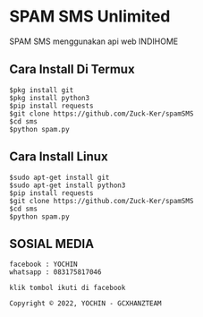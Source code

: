 # SPAM SMS Unlimited
SPAM SMS menggunakan api web INDIHOME

## Cara Install Di Termux
```
$pkg install git
$pkg install python3
$pip install requests
$git clone https://github.com/Zuck-Ker/spamSMS
$cd sms
$python spam.py
```


## Cara Install Linux
```
$sudo apt-get install git
$sudo apt-get install python3
$pip install requests
$git clone https://github.com/Zuck-Ker/spamSMS
$cd sms
$python spam.py
```


## SOSIAL MEDIA
```
facebook : YOCHIN               
whatsapp : 083175817046          

klik tombol ikuti di facebook                 
       
Copyright © 2022, YOCHIN - GCXHANZTEAM     
      


